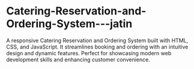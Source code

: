 # Catering-Reservation-and-Ordering-System---jatin
A responsive Catering Reservation and Ordering System built with HTML, CSS, and JavaScript. It streamlines booking and ordering with an intuitive design and dynamic features. Perfect for showcasing modern web development skills and enhancing customer convenience.